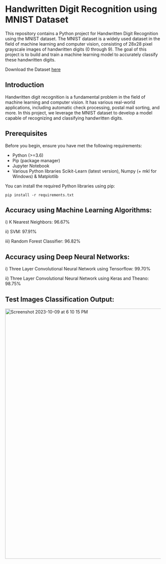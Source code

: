 
# Handwritten Digit Recognition using MNIST Dataset


This repository contains a Python project for Handwritten Digit Recognition using the MNIST dataset. The MNIST dataset is a widely used dataset in the field of machine learning and computer vision, consisting of 28x28 pixel grayscale images of handwritten digits (0 through 9). The goal of this project is to build and train a machine learning model to accurately classify these handwritten digits.

Download the Dataset [here](https://www.kaggle.com/datasets/hojjatk/mnist-dataset/)

## Introduction

Handwritten digit recognition is a fundamental problem in the field of machine learning and computer vision. It has various real-world applications, including automatic check processing, postal mail sorting, and more. In this project, we leverage the MNIST dataset to develop a model capable of recognizing and classifying handwritten digits.

## Prerequisites

Before you begin, ensure you have met the following requirements:

- Python (>=3.6)
- Pip (package manager)
- Jupyter Notebook 
- Various Python libraries Scikit-Learn (latest version), Numpy (+ mkl for Windows) & Matplotlib

You can install the required Python libraries using pip:
```
pip install -r requirements.txt
```

## Accuracy using Machine Learning Algorithms:

i)	 K Nearest Neighbors: 96.67%

ii)	 SVM:	97.91%

iii) Random Forest Classifier:	96.82%


## Accuracy using Deep Neural Networks:

i)	Three Layer Convolutional Neural Network using Tensorflow:	99.70%

ii)	Three Layer Convolutional Neural Network using Keras and Theano: 98.75%

## Test Images Classification Output:

<img width="807" alt="Screenshot 2023-10-09 at 6 10 15 PM" src="https://github.com/jating05/Handwritten-Digit-Recognition/assets/72340077/17a3dada-b663-4e5f-9eda-1fc9fc85ac2f">
